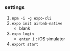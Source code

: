 ### settings

1. `npm -i -g expo-cli`
2. `expo init airbnb-native`
    - blank
3. `expo login`
    - `enter i` : iOS simulator
4. `export start`
